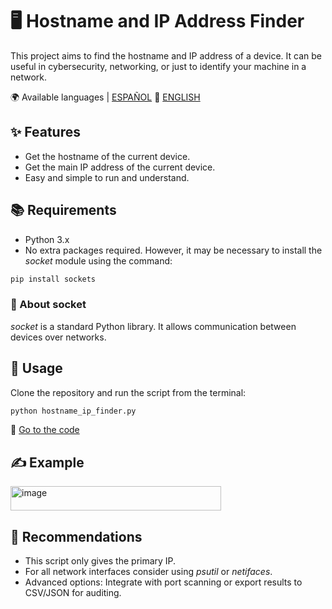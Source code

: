 # 🖥️ Hostname and IP Address Finder

This project aims to find the hostname and IP address of a device. 
It can be useful in cybersecurity, networking, or just to identify your machine in a network.

🌍 Available languages | [ESPAÑOL](README.es.md) 🔁 [ENGLISH](README.md) 

## ✨ Features
- Get the hostname of the current device.
- Get the main IP address of the current device.
- Easy and simple to run and understand.

## 📚 Requirements
- Python 3.x
- No extra packages required. However, it may be necessary to install the *socket* module using the command:
```bash
pip install sockets
```

### 🔎 About socket
*socket* is a standard Python library.
It allows communication between devices over networks.

## 🎯 Usage
Clone the repository and run the script from the terminal:

```bash
python hostname_ip_finder.py
```
🐍 [Go to the code](hostname_ip_finder.py)

## ✍️ Example
<img width="337" height="39" alt="image" src="https://github.com/user-attachments/assets/f1c2b60f-ec62-4012-ac2e-f164073b1ba5" />

## 📌 Recommendations
- This script only gives the primary IP.
- For all network interfaces consider using *psutil* or *netifaces*.
- Advanced options: Integrate with port scanning or export results to CSV/JSON for auditing.

